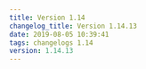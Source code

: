 ```yaml
---
title: Version 1.14
changelog_title: Version 1.14.13
date: 2019-08-05 10:39:41 
tags: changelogs 1.14
version: 1.14.13
---
```

<script src="https://gist.github.com/spinnaker-release/b34693ccf20a58c5a63e58e046310dee.js"/>